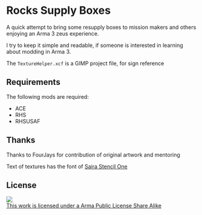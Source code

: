 # Rocks Supply Boxes

A quick attempt to bring some resupply boxes to mission makers and others enjoying an Arma 3 zeus experience.

I try to keep it simple and readable, if someone is interested in learning about modding in Arma 3.


The ``TextureHelper.xcf`` is a GIMP project file, for sign reference

## Requirements
The following mods are required:

* ACE
* RHS
* RHSUSAF

## Thanks

Thanks to FourJays for contribution of original artwork and mentoring

Text of textures has the font of [Saira Stencil One](https://fonts.google.com/specimen/Saira+Stencil+One/tester?preview.text=ANTI%20TANK&preview.text_type=custom&query=sten)

## License

<a rel="license" href="http://www.bistudio.com/licenses/arma-public-license-share-alike" target="_blank" >
 <img src="http://www.bistudio.com/license-icons/small/APL-SA.png" >
 <br>
 This work is licensed under a Arma Public License Share Alike
</a>